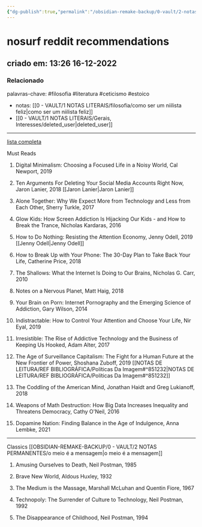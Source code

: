 ```yaml
---
{"dg-publish":true,"permalink":"/obsidian-remake-backup/0-vault/2-notas-permanentes/nosurf-reddit-recommendations/","tags":["permanente","filosofia","literatura","ceticismo","estoico"],"dgHomeLink":true,"dgShowLocalGraph":true,"dgShowFileTree":true,"dgEnableSearch":true,"noteIcon":""}
---
```


# nosurf reddit recommendations
## criado em: 13:26 16-12-2022

### Relacionado
palavras-chave: #filosofia
#literatura #ceticismo #estoico
- notas: [[0 - VAULT/1 NOTAS LITERAIS/filosofia/como ser um niilista feliz\|como ser um niilista feliz]]
- [[0 - VAULT/1 NOTAS LITERAIS/Gerais, Interesses/deleted_user\|deleted_user]]
---
[lista completa](https://www.reddit.com/r/nosurf/comments/p73msh/digital_minimalism_reading_list/)

Must Reads

1.  Digital Minimalism: Choosing a Focused Life in a Noisy World, Cal Newport, 2019
    
2.  Ten Arguments For Deleting Your Social Media Accounts Right Now, Jaron Lanier, 2018
   [[Jaron Lanier\|Jaron Lanier]]
    
3.  Alone Together: Why We Expect More from Technology and Less from Each Other, Sherry Turkle, 2017
    
4.  Glow Kids: How Screen Addiction Is Hijacking Our Kids - and How to Break the Trance, Nicholas Kardaras, 2016
    
5.  How to Do Nothing: Resisting the Attention Economy, Jenny Odell, 2019
   [[Jenny Odell\|Jenny Odell]]
    
6.  How to Break Up with Your Phone: The 30-Day Plan to Take Back Your Life, Catherine Price, 2018
    
7.  The Shallows: What the Internet Is Doing to Our Brains, Nicholas G. Carr, 2010
    
8.  Notes on a Nervous Planet, Matt Haig, 2018
    
9.  Your Brain on Porn: Internet Pornography and the Emerging Science of Addiction, Gary Wilson, 2014
    
10.  Indistractable: How to Control Your Attention and Choose Your Life, Nir Eyal, 2019
    
11.  Irresistible: The Rise of Addictive Technology and the Business of Keeping Us Hooked, Adam Alter, 2017
    
12.  The Age of Surveillance Capitalism: The Fight for a Human Future at the New Frontier of Power, Shoshana Zuboff, 2019
    [[NOTAS DE LEITURA/REF BIBLIOGRÁFICA/Políticas Da Imagem#^851232\|NOTAS DE LEITURA/REF BIBLIOGRÁFICA/Políticas Da Imagem#^851232]]
    
13.  The Coddling of the American Mind, Jonathan Haidt and Greg Lukianoff, 2018
    
14.  Weapons of Math Destruction: How Big Data Increases Inequality and Threatens Democracy, Cathy O'Neil, 2016
    
15.  Dopamine Nation: Finding Balance in the Age of Indulgence, Anna Lembke, 2021
---

Classics
[[OBSIDIAN-REMAKE-BACKUP/0 - VAULT/2 NOTAS PERMANENTES/o meio é a mensagem\|o meio é a mensagem]]
1.  Amusing Ourselves to Death, Neil Postman, 1985
   
    
2.  Brave New World, Aldous Huxley, 1932
    
3.  The Medium is the Massage, Marshall McLuhan and Quentin Fiore, 1967
    
4.  Technopoly: The Surrender of Culture to Technology, Neil Postman, 1992
    
5.  The Disappearance of Childhood, Neil Postman, 1994